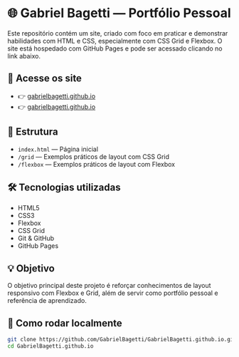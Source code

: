 # 🌐 Gabriel Bagetti — Portfólio Pessoal

Este repositório contém um site, criado com foco em praticar e demonstrar habilidades com HTML e CSS, especialmente com CSS Grid e Flexbox. O site está hospedado com GitHub Pages e pode ser acessado clicando no link abaixo.

## 🔗 Acesse os site

- 👉 [gabrielbagetti.github.io](https://gabrielbagetti.github.io/index1)
- 👉 [gabrielbagetti.github.io](https://gabrielbagetti.github.io)

## 📁 Estrutura

- `index.html` — Página inicial
- `/grid` — Exemplos práticos de layout com CSS Grid
- `/flexbox` — Exemplos práticos de layout com Flexbox

## 🛠️ Tecnologias utilizadas

- HTML5
- CSS3
- Flexbox
- CSS Grid
- Git & GitHub
- GitHub Pages

## 💡 Objetivo

O objetivo principal deste projeto é reforçar conhecimentos de layout responsivo com Flexbox e Grid, além de servir como portfólio pessoal e referência de aprendizado.

## 🚀 Como rodar localmente

```bash
git clone https://github.com/GabrielBagetti/GabrielBagetti.github.io.git
cd GabrielBagetti.github.io
